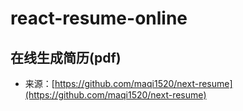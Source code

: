 # react-resume-online

## 在线生成简历(pdf)

- 来源：[https://github.com/maqi1520/next-resume](https://github.com/maqi1520/next-resume)